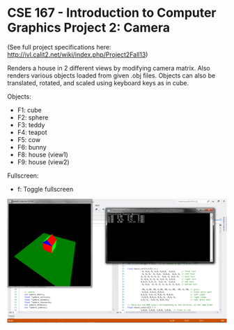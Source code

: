 CSE 167 - Introduction to Computer Graphics
Project 2: Camera
======

(See full project specifications here: http://ivl.calit2.net/wiki/index.php/Project2Fall13)

Renders a house in 2 different views by modifying camera matrix. Also renders various objects loaded from given .obj files. Objects can also be translated, rotated, and scaled using keyboard keys as in cube.

Objects:
* F1: cube
* F2: sphere
* F3: teddy
* F4: teapot
* F5: cow
* F6: bunny
* F8: house (view1)
* F9: house (view2)

Fullscreen:
* f: Toggle fullscreen

![rotating house in view1](camera.png "rotating house in view1")
